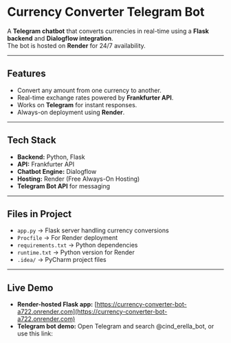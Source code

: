# Currency Converter Telegram Bot

A **Telegram chatbot** that converts currencies in real-time using a **Flask backend** and **Dialogflow integration**.  
The bot is hosted on **Render** for 24/7 availability.

---

## Features
- Convert any amount from one currency to another.  
- Real-time exchange rates powered by **Frankfurter API**.  
- Works on **Telegram** for instant responses.  
- Always-on deployment using **Render**.  

---

## Tech Stack
- **Backend:** Python, Flask  
- **API:** Frankfurter API  
- **Chatbot Engine:** Dialogflow  
- **Hosting:** Render (Free Always-On Hosting)  
- **Telegram Bot API** for messaging  

---

## Files in Project
- `app.py` → Flask server handling currency conversions  
- `Procfile` → For Render deployment  
- `requirements.txt` → Python dependencies  
- `runtime.txt` → Python version for Render  
- `.idea/` → PyCharm project files  

---

## Live Demo
- **Render-hosted Flask app:** [https://currency-converter-bot-a722.onrender.com](https://currency-converter-bot-a722.onrender.com)  
- **Telegram bot demo:** Open Telegram and search @cind_erella_bot, or use this link:  
